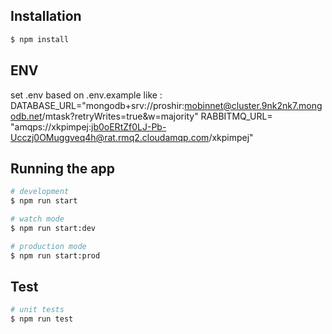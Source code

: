 ## Installation

```bash
$ npm install
```

## ENV
set .env based on .env.example
like :
DATABASE_URL="mongodb+srv://proshir:mobinnet@cluster.9nk2nk7.mongodb.net/mtask?retryWrites=true&w=majority"
RABBITMQ_URL= "amqps://xkpimpej:jb0oERtZf0LJ-Pb-Ucczj0OMuggveq4h@rat.rmq2.cloudamqp.com/xkpimpej"

## Running the app

```bash
# development
$ npm run start

# watch mode
$ npm run start:dev

# production mode
$ npm run start:prod
```

## Test

```bash
# unit tests
$ npm run test

```